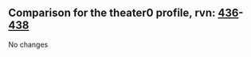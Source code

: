## Comparison for the theater0 profile, rvn: [436](https://github.com/PRO100KatYT/FortniteProfileRevisions/tree/main/profiles/theater0/436%20theater0.json)-[438](https://github.com/PRO100KatYT/FortniteProfileRevisions/tree/main/profiles/theater0/438%20theater0.json)

No changes
